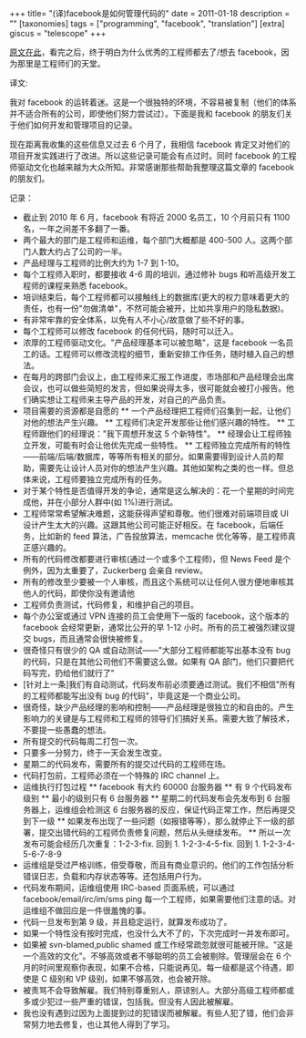 +++
title= "(译)facebook是如何管理代码的"
date = 2011-01-18
description = ""
[taxonomies]
tags = ["programming", "facebook", "translation"]
[extra]
giscus = "telescope"
+++

<a href="http://framethink.wordpress.com/2011/01/17/how-facebook-ships-code/">原文在此</a>，看完之后，终于明白为什么优秀的工程师都去了/想去 facebook，因为那里是工程师们的天堂。

译文:

我对 facebook 的运转着迷。这是一个很独特的环境，不容易被复制（他们的体系并不适合所有的公司，即使他们努力尝试过）。下面是我和 facebook 的朋友们关于他们如何开发和管理项目的记录。

现在距离我收集的这些信息又过去 6 个月了，我相信 facebook 肯定又对他们的项目开发实践进行了改进。所以这些记录可能会有点过时。同时 facebook 的工程师驱动文化也越来越为大众所知。非常感谢那些帮助我整理这篇文章的 facebook 的朋友们。

记录：

- 截止到 2010 年 6 月，facebook 有将近 2000 名员工，10 个月前只有 1100 名，一年之间差不多翻了一番。
- 两个最大的部门是工程师和运维，每个部门大概都是 400-500 人。这两个部门人数大约占了公司的一半。
- 产品经理与工程师的比例大约为 1-7 到 1-10。
- 每个工程师入职时，都要接收 4-6 周的培训，通过修补 bugs 和听高级开发工程师的课程来熟悉 facebook。
- 培训结束后，每个工程师都可以接触线上的数据库(更大的权力意味着更大的责任，也有一份"勿做清单"，不然可能会被开，比如共享用户的隐私数据)。
- 有非常牢靠的安全体系，以免有人不小心/故意做了些不好的事。
- 每个工程师可以修改 facebook 的任何代码，随时可以迁入。
- 浓厚的工程师驱动文化。"产品经理基本可以被忽略"，这是 facebook 一名员工的话。工程师可以修改流程的细节，重新安排工作任务，随时植入自己的想法。
- 在每月的跨部门会议上，由工程师来汇报工作进度，市场部和产品经理会出席会议，也可以做些简短的发言，但如果说得太多，很可能就会被打小报告。他们确实想让工程师来主导产品的开发，对自己的产品负责。
- 项目需要的资源都是自愿的
  ** 一个产品经理把工程师们召集到一起，让他们对他的想法产生兴趣。
  ** 工程师们决定开发那些让他们感兴趣的特性。
  ** 工程师跟他们的经理说："我下周想开发这 5 个新特性"。
  ** 经理会让工程师独立开发，可能有时会让他优先完成一些特性。
  \*\* 工程师独立完成所有的特性——前端/后端/数据库，等等所有相关的部分。如果需要得到设计人员的帮助，需要先让设计人员对你的想法产生兴趣。其他如架构之类的也一样。但总体来说，工程师要独立完成所有的任务。
- 对于某个特性是否值得开发的争论，通常是这么解决的：花一个星期的时间完成他，并在小部分人群中(如 1%)进行测试。
- 工程师常常希望解决难题，这能获得声望和尊敬。他们很难对前端项目或 UI 设计产生太大的兴趣。这跟其他公司可能正好相反。在 facebook，后端任务，比如新的 feed 算法，广告投放算法，memcache 优化等等，是工程师真正感兴趣的。
- 所有的代码修改都要进行审核(通过一个或多个工程师)，但 News Feed 是个例外，因为太重要了，Zuckerberg 会亲自 review。
- 所有的修改至少要被一个人审核，而且这个系统可以让任何人很方便地审核其他人的代码，即使你没有邀请他
- 工程师负责测试，代码修复，和维护自己的项目。
- 每个办公室或通过 VPN 连接的员工会使用下一版的 facebook，这个版本的 facebook 会经常更新，通常比公开的早 1-12 小时。所有的员工被强烈建议提交 bugs，而且通常会很快被修复。
- 很奇怪只有很少的 QA 或自动测试——"大部分工程师都能写出基本没有 bug 的代码，只是在其他公司他们不需要这么做。如果有 QA 部门，他们只要把代码写完，扔给他们就行了"
- [针对上一条]我们有自动测试，代码发布前必须要通过测试。我们不相信"所有的工程师都能写出没有 bug 的代码"，毕竟这是一个商业公司。
- 很奇怪，缺少产品经理的影响和控制——产品经理是很独立的和自由的。产生影响力的关键是与工程师和工程师的领导们们搞好关系。需要大致了解技术，不要提一些愚蠢的想法。
- 所有提交的代码每周二打包一次。
- 只要多一分努力，终于一天会发生改变。
- 星期二的代码发布，需要所有的提交过代码的工程师在场。
- 代码打包前，工程师必须在一个特殊的 IRC channel 上。
- 运维执行打包过程
  ** facebook 有大约 60000 台服务器
  ** 有 9 个代码发布级别
  ** 最小的级别只有 6 台服务器
  ** 星期二的代码发布会先发布到 6 台服务器上，运维组会检测这 6 台服务器的反应，保证代码正常工作，然后再提交到下一级
  ** 如果发布出现了一些问题（如报错等等），那么就停止下一级的部署，提交出错代码的工程师负责修复问题，然后从头继续发布。
  ** 所以一次发布可能会经历几次重复：1-2-3-fix. 回到 1. 1-2-3-4-5-fix. 回到 1. 1-2-3-4-5-6-7-8-9
- 运维组是受过严格训练，倍受尊敬，而且有商业意识的。他们的工作包括分析错误日志，负载和内存状态等等。还包括用户行为。
- 代码发布期间，运维组使用 IRC-based 页面系统，可以通过 facebook/email/irc/im/sms ping 每一个工程师，如果需要他们注意的话。对运维组不做回应是一件很羞愧的事。
- 代码一旦发布到第 9 级，并且稳定运行，就算发布成功了。
- 如果一个特性没有按时完成，也没什么大不了的，下次完成时一并发布即可。
- 如果被 svn-blamed,public shamed 或工作经常疏忽就很可能被开除。"这是一个高效的文化"。不够高效或者不够聪明的员工会被剔除。管理层会在 6 个月的时间里观察你表现，如果不合格，只能说再见。每一级都是这个待遇，即使是 C 级别和 VP 级别，如果不够高效，也会被开除。
- 被责骂不会导致解雇。我们特别尊重别人，原谅别人。大部分高级工程师都或多或少犯过一些严重的错误，包括我。但没有人因此被解雇。
- 我也没有遇到过因为上面提到过的犯错误而被解雇。有些人犯了错，他们会非常努力地去修复，也让其他人得到了学习。
